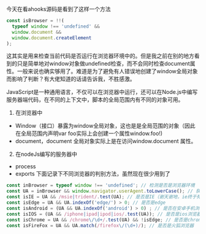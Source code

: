 <!-- category: "javaScript"
labels: "javaScript,浏览器"
createdAt: 2022-08-18T15:54:26.014+00:00 -->
今天在看ahooks源码是看到了这样一个方法
```typescript
const isBrowser = !!(
  typeof window !== 'undefined' &&
  window.document &&
  window.document.createElement
);
```
这其实是用来检查当前代码是否运行在浏览器环境中的。但是我之前在别的地方看到的只是简单地对window对象做undefined检查，而不会同时检查document属性。一般来说也确实够用了。难道是为了避免有人错误地创建了window全局对象而影响了判断？有大佬知道的话请告诉我，不胜感激。

JavaScript是一种通用语言，不仅可以在浏览器中运行，还可以在Node.js中编写服务器端代码，在不同的上下文中，脚本的全局范围内有不同的对象可用。
1. 在浏览器中
  - Window（接口）暴露为window全局对象，这也是是全局范围的对象（因此在全局范围内声明var foo实际上会创建一个属性window.foo!)
  - document，document 全局对象实际上是在访问window.document 属性。
2. 在nodeJs编写的服务器中
  - process
  - exports
下面记录下不同浏览器的判别方法，虽然现在很少用到了
```typescript
const inBrowser = typeof window !== 'undefined'; // 检测是否是浏览器环境
const UA = inBrowser && window.navigator.userAgent.toLowerCase(); // 获取UserAgent
const isIE = UA && /msie|trident/.test(UA); // 是否是IE（谢天谢地，ie终于死了）
const isEdge = UA && UA.indexOf('edge/') > 0; // 是否是edge
const isAndroid = (UA && UA.indexOf('android') > 0) ; // 是否在安卓手机浏览器
const isIOS = (UA && /iphone|ipad|ipod|ios/.test(UA)); // 是否是ios浏览器
const isChrome = UA && /chrome\/\d+/.test(UA) && !isEdge; // 是否是chrome
const isFireFox = UA && UA.match(/firefox\/(\d+)/); // 是否是火狐浏览器
```